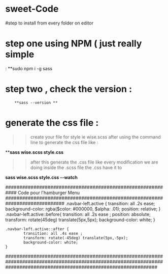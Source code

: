 # sweet-Code

#step to install from every folder on editor 

# step one using NPM ( just really simple 
:      **sudo npm i -g sass 

# step two , check the version : 
        **sass --version **

# generate the css file : 
   >> create your file for style ie wise.scss
   >> after using the command line to generate the css file like : 
   
   ****sass wise.scss style.css**
   
   >> after this generate the .css file like every modification we are doing inside the .scss file the .css have it to 
   
   **sass wise.scss style.css --watch**

############################################################ Code pour l'hamburger Menu #############################################################################
 .navbar-left.active {
        transition: all .2s ease;
        background-color: rgba($color: #000000, $alpha: .01);
        position: relative;
    }
    .navbar-left.active::before{
            transition: all .2s ease ;
            position: absolute;
            transform: rotate(45deg) translate(5px,5px);
            background-color: white;
    }

    .navbar-left.active::after {
            transition: all .4s ease ;
            transform: rotate(-45deg) translate(5px,-5px);
            background-color: white;
    }
######################################################################################################################################################################
